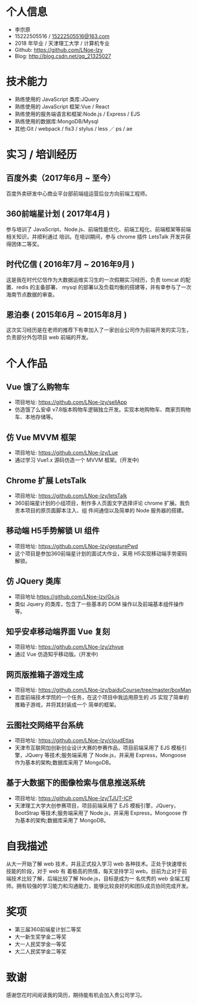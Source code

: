 # 个人信息
- 李宗原
- 15222505516 / 15222505516@163.com
- 2018 年毕业 / 天津理工大学 / 计算机专业
- Github: https://github.com/LNoe-lzy
- Blog: http://blog.csdn.net/qq_21325027
# 技术能力
- 熟练使用的 JavaScript 类库:JQuery
- 熟练使用的 JavaScript 框架:Vue / React
- 熟练使用的服务端语言和框架:Node.js / Express / EJS
- 熟练使用的数据库:MongoDB/Mysql
- 其他:Git / webpack / fis3 / stylus / less ／ ps / ae
# 实习 / 培训经历 
## 百度外卖（2017年6月 ~ 至今）
百度外卖研发中心商业平台部前端组运营后台方向前端工程师。
## 360前端星计划 ( 2017年4月 )
参与培训了 JavaScript、Node.js、前端性能优化、前端工程化、前端框架等前端相关知识，并顺利通过 培训。在培训期间，参与 chrome 插件 LetsTalk 开发并获得团体二等奖。
## 时代亿信 ( 2016年7月 ~ 2016年9月 )
这是我在时代亿信作为大数据运维实习生的一次假期实习经历，负责 tomcat 的配置、redis 的主备部署、
mysql 的部署以及负载均衡的搭建等，并有幸参与了一次海南节点数据的审查。 
## 恩泊泰 ( 2015年6月 ~ 2015年8月 )
这次实习经历是在老师的推荐下有幸加入了一家创业公司作为前端开发的实习生，负责部分外包项目 web 前端的开发。
# 个人作品
## Vue 饿了么购物车
- 项目地址: https://github.com/LNoe-lzy/sellApp
- 仿造饿了么安卓 v7.8版本购物车逻辑独立开发。实现本地购物车、商家页购物车、本地存储等。
## 仿 Vue MVVM 框架
- 项目地址: https://github.com/LNoe-lzy/Lue
- 通过学习 Vue1.x 源码仿造一个 MVVM 框架。(开发中)
## Chrome 扩展 LetsTalk
- 项目地址: https://github.com/LNoe-lzy/letsTalk
- 360前端星计划的小组项目，制作多人页面文字选择评论 chrome 扩展。我负责本项目的原页面脚本注入、组 件间通信以及简单的 Node 服务器的搭建。
## 移动端 H5手势解锁 UI 组件
- 项目地址: https://github.com/LNoe-lzy/gesturePwd 
- 这个项目是参加360前端星计划的面试大作业，采用 H5实现移动端手势密码解锁。
## 仿 JQuery 类库
- 项目地址:https://github.com/LNoe-lzy/Gs.js
- 类似 Jquery 的类库，包含了一些基本的 DOM 操作以及前端基本组件操作等。
## 知乎安卓移动端界面 Vue 复刻
- 项目地址: https://github.com/LNoe-lzy/zhvue 
- 通过 Vue 仿造知乎移动版。(开发中)
## 网页版推箱子游戏生成
- 项目地址: https://github.com/LNoe-lzy/baiduCourse/tree/master/boxMan 
- 百度前端技术学院的一个任务，在这个项目中我运用原生的 JS 实现了简单的推箱子游戏，并将其封装成一个 简单的框架。
## 云图社交网络平台系统
- 项目地址: https://github.com/LNoe-lzy/cloudEtlas 
- 天津市互联网加创新创业设计大赛的参赛作品，项目前端采用了 EJS 模板引擎，JQuery 等技术;服务端采用 了 Node.js，并采用 Express，Mongoose 作为基本的架构;数据库采用了 MongoDB。
## 基于大数据下的图像检索与信息推送系统
- 项目地址: https://github.com/LNoe-lzy/TJUT-ICP
- 天津理工大学大创参赛项目，项目前端采用了 EJS 模板引擎，JQuery，BootStrap 等技术;服务端采用了 Node.js，并采用 Express，Mongoose 作为基本的架构;数据库采用了 MongoDB。
# 自我描述
从大一开始了解 web 技术，并且正式投入学习 web 各种技术。正处于快速增长技能的阶段，对于 web 有 着极高的热情，每天坚持学习 web。目前为止对于前端技术比较了解，后端比较了解 Node.js，目标是成为一 名优秀的 web 全端工程师。拥有较强的学习能力和沟通能力，能够比较良好的和团队成员协同完成开发。
# 奖项
- 第三届360前端星计划二等奖 
- 大一新生奖学金二等奖 
- 大一人民奖学金一等奖 
- 大二人民奖学金二等奖
# 致谢
感谢您花时间阅读我的简历，期待能有机会加入贵公司学习。
